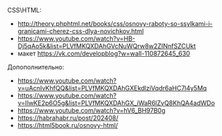 СSS\HTML:
* http://theory.phphtml.net/books/css/osnovy-raboty-so-ssylkami-i-granicami-cherez-css-dlya-novichkov.html
* https://www.youtube.com/watch?v=HB-Dj5qAo5k&list=PLVfMKQXDAhGVcNuWQrw8w2ZINnfSZCUkt 
* макет https://vk.com/developblog?w=wall-110872645_630

Допополнительно:
* https://www.youtube.com/watch?v=uAcnIvKhfQQ&list=PLVfMKQXDAhGXEkdlziVqdr6aHC7l4y5Mq
* https://www.youtube.com/watch?v=IIwKE2p6O5g&list=PLVfMKQXDAhGX_iWaR6lZvQ8KhQA4adWDo 
* https://www.youtube.com/watch?v=hV6_BH97B0g
* https://habrahabr.ru/post/202408/
* https://html5book.ru/osnovy-html/
